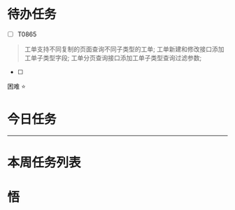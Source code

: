 # 待办任务
- [ ] T0865 
>工单支持不同复制的页面查询不同子类型的工单;
>工单新建和修改接口添加工单子类型字段;
>工单分页查询接口添加工单子类型查询过滤参数;

- [ ] 




困难
⭐

# 今日任务




------
# 本周任务列表



# 悟
